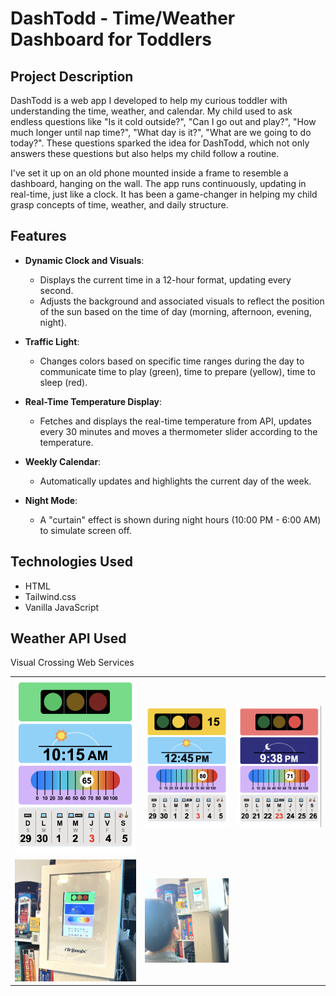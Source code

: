 # DashTodd - Time/Weather Dashboard for Toddlers

## Project Description

DashTodd is a web app I developed to help my curious toddler with understanding the time, weather, and calendar. My child used to ask endless questions like "Is it cold outside?", "Can I go out and play?", "How much longer until nap time?", "What day is it?", "What are we going to do today?". These questions sparked the idea for DashTodd, which not only answers these questions but also helps my child follow a routine.

I've set it up on an old phone mounted inside a frame to resemble a dashboard, hanging on the wall. The app runs continuously, updating in real-time, just like a clock. It has been a game-changer in helping my child grasp concepts of time, weather, and daily structure.

## Features

- **Dynamic Clock and Visuals**:
  - Displays the current time in a 12-hour format, updating every second.
  - Adjusts the background and associated visuals to reflect the position of the sun based on the time of day (morning, afternoon, evening, night).

- **Traffic Light**:
  - Changes colors based on specific time ranges during the day to communicate time to play (green), time to prepare (yellow), time to sleep (red).

- **Real-Time Temperature Display**:
  - Fetches and displays the real-time temperature from API, updates every 30 minutes and moves a thermometer slider according to the temperature.

- **Weekly Calendar**:
  - Automatically updates and highlights the current day of the week.

- **Night Mode**:
  - A "curtain" effect is shown during night hours (10:00 PM - 6:00 AM) to simulate screen off.

## Technologies Used

- HTML
- Tailwind.css
- Vanilla JavaScript

## Weather API Used
Visual Crossing Web Services

<table>
  <tr>
    <td>
      <img src="./screenshots/morning.png" >
    </td>
    <td>
      <img src="./screenshots/noon.png" >
    </td>
    <td>
      <img src="./screenshots/night.png" >
    </td>
  </tr>
  <tr>
    <td>
      <img src="./screenshots/dashtod-1.jpg" >
    </td>
    <td>
      <img src="./screenshots/dashtodd-2.jpg" >
    </td>
    <td>
    </td>
  </tr>
</table>
